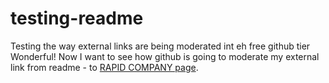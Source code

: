 # testing-readme
Testing the way external links are being moderated int eh free github tier
Wonderful!
Now I want to see how github is going to moderate my external link from readme - to <a href="https://rapidapi.com">RAPID COMPANY page</a>. 
